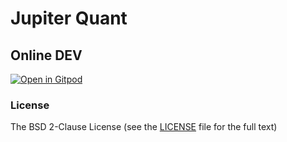 # Jupiter Quant

## Online DEV
[![Open in Gitpod](https://gitpod.io/button/open-in-gitpod.svg)](https://gitpod.io/#https://github.com/kevinprotoss/jupiter-quant)

### License
The BSD 2-Clause License (see the [LICENSE](https://github.com/kevinprotoss/jupiter-quant/blob/master/LICENSE) file for the full text)
